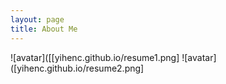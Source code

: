 ```yaml
---
layout: page
title: About Me
---
```


![avatar]([[yihenc.github.io/resume1.png]
![avatar]([yihenc.github.io/resume2.png]

